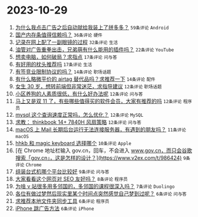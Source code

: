 # 2023-10-29

1. [为什么我点击广告之后自动就给我装上了拼多多？](https://www.v2ex.com/t/986359) `59条评论` `Android`
1. [国产内存条值得信赖吗？](https://www.v2ex.com/t/986365) `36条评论` `硬件`
1. [记录在网上配了一副眼镜的过程](https://www.v2ex.com/t/986377) `32条评论` `生活`
1. [油管对广告重拳出击，兄弟萌有什么能用的插件吗？](https://www.v2ex.com/t/986371) `22条评论` `YouTube`
1. [想卖电脑，如何破局？求指点](https://www.v2ex.com/t/986398) `17条评论` `问与答`
1. [有好用的枕头推荐吗](https://www.v2ex.com/t/986376) `17条评论` `生活`
1. [有签竞业限制协议的吗？](https://www.v2ex.com/t/986368) `14条评论` `职场话题`
1. [有什么略微平价的 airtag 替代品吗？求推荐一下](https://www.v2ex.com/t/986358) `14条评论` `配件`
1. [女生 30 岁，想转前端但非常迷茫，求指导建议](https://www.v2ex.com/t/986442) `12条评论` `职场话题`
1. [小区养狗的人素质很低，有什么好办法呢](https://www.v2ex.com/t/986437) `12条评论` `问与答`
1. [马上又是双 11 了，有些哪些值得买的软件会员，大家有推荐的吗](https://www.v2ex.com/t/986418) `12条评论` `程序员`
1. [mysql 这个查询速度正常吗，怎么优化？](https://www.v2ex.com/t/986389) `12条评论` `MySQL`
1. [求教： thinkbook 14+ 7840H 风扇策略](https://www.v2ex.com/t/986360) `12条评论` `问与答`
1. [macOS 上 Mail 长期后台运行无法连接服务器，有遇到的朋友吗？](https://www.v2ex.com/t/986403) `11条评论` `macOS`
1. [hhkb 和 magic keyboard 选择哪个](https://www.v2ex.com/t/986432) `10条评论` `Apple`
1. [在 Chrome 地址栏输入 gov.cn，回车，不会进入 www.gov.cn，而只会谷歌搜索「gov.cn」，这是怎样的设计？](https://www.v2ex.com/t/986424) `9条评论` `Chrome`
1. [组装台式机哪个平台比较好](https://www.v2ex.com/t/986374) `9条评论` `问与答`
1. [大家看看这个网页对 SEO 友好吗？](https://www.v2ex.com/t/986382) `8条评论` `程序员`
1. [为啥 v 站很多用多邻国的，多邻国的课程很深入吗？](https://www.v2ex.com/t/986414) `7条评论` `Duolingo`
1. [各位有做过梦然后现实里某个时间点突然感觉自己梦到过呢？](https://www.v2ex.com/t/986427) `6条评论` `问与答`
1. [求推荐本地文件夹同步工具](https://www.v2ex.com/t/986416) `6条评论` `程序员`
1. [iPhone 跳广告方法](https://www.v2ex.com/t/986404) `6条评论` `iPhone`
